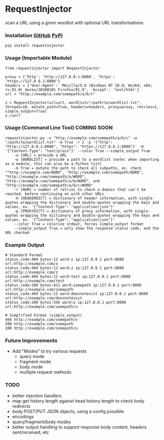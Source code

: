# RequestInjector
scan a URL using a given wordlist with optional URL transformations

### Installation [GitHub](https://github.com/bonifield/RequestInjector) [PyPi](https://pypi.org/project/requestinjector/)
```
pip install requestinjector
```

### Usage (Importable Module)
```
from requestinjector import RequestInjector

proxy = {'http': 'http://127.0.0.1:8080', 'https': 'https://127.0.0.1:8080'}
headers = {'User-Agent': 'Mozilla/5.0 (Windows NT 10.0; Win64; x64; rv:91.0) Gecko/20100101 Firefox/91.0', 'Accept': 'text/html'}
url = "http://example.com/somepath/a/b/c"

x = RequestInjector(url=url, wordlist="/path/to/wordlist.txt", threads=10, mutate_path=True, headers=headers, proxy=proxy, retries=1, simple_output=True)
x.run()
```

### Usage (Command Line Tool) COMING SOON
```
requestinjector.py -u "http://example.com/somepath/a/b/c" -w "/path/to/wordlist.txt" -m True -r 2 -p '{"http": "http://127.0.0.1:8080", "https": "https://127.0.0.1:8080"}' -H '{"Content-Type": "text/plain"}' --color True --simple_output True
	-u [URL] = provide a URL
	-w [WORDLIST] = provide a path to a wordlist (note: when importing as a module, this can also be a Python list)
	-m True = mutate the path to check all subpaths, ex. check ""http://example.com/WORD", "http://example.com/somepath/WORD", "http://example.com/somepath/a/WORD", "http://example.com/somepath/a/b/WORD", and "http://example.com/somepath/a/b/c/WORD"
	-r [NUM] = number of retries to check a domain that can't be reached, before continuing on with other URLs
	-H [HEADERDICT] = dictionary of header information, with single-quotes wrapping the dictionary and double-quotes wrapping the keys and values, ex. '{"Content-Type": "application/json"}'
	-p [PROXYDICT] = dictionary of proxy information, with single-quotes wrapping the dictionary and double-quotes wrapping the keys and values, ex. '{"Content-Type": "application/json"}'
	--color True = colorize stdout, forces simple_output format
	--simple_output True = only show the response status code, and the URL checked
```

### Example Output
```
# Standard Format
status_code:404 bytes:12 word:x ip:127.0.0.1 port:8080 url:http://example.com/x
status_code:404 bytes:12 word:z ip:127.0.0.1 port:8080 url:http://example.com/z
status_code:404 bytes:12 word:test ip:127.0.0.1 port:8080 url:http://example.com/test
status_code:200 bytes:411 word:somepath ip:127.0.0.1 port:8080 url:http://example.com/somepath
status_code:404 bytes:12 word:doesnotexist ip:127.0.0.1 port:8080 url:http://example.com/doesnotexist
status_code:200 bytes:556 word:u ip:127.0.0.1 port:8080 url:http://example.com/somepath/u

# Simplified Format (simple_output)
404 http://example.com/somepath/v
200 http://example.com/somepath
200 http://example.com/somepath/u

```

### Future Improvements
- Add "Modes" to try various requests
	- query mode
	- fragment mode
	- body mode
	- multiple request methods

### TODO
- better injection handlers
- map get history length against head history length to check body redirects
- body POST/PUT JSON objects, using a config possible
- encodings
- query/fragment/body modes
- better output handling to support response body content, headers sent/received, etc
